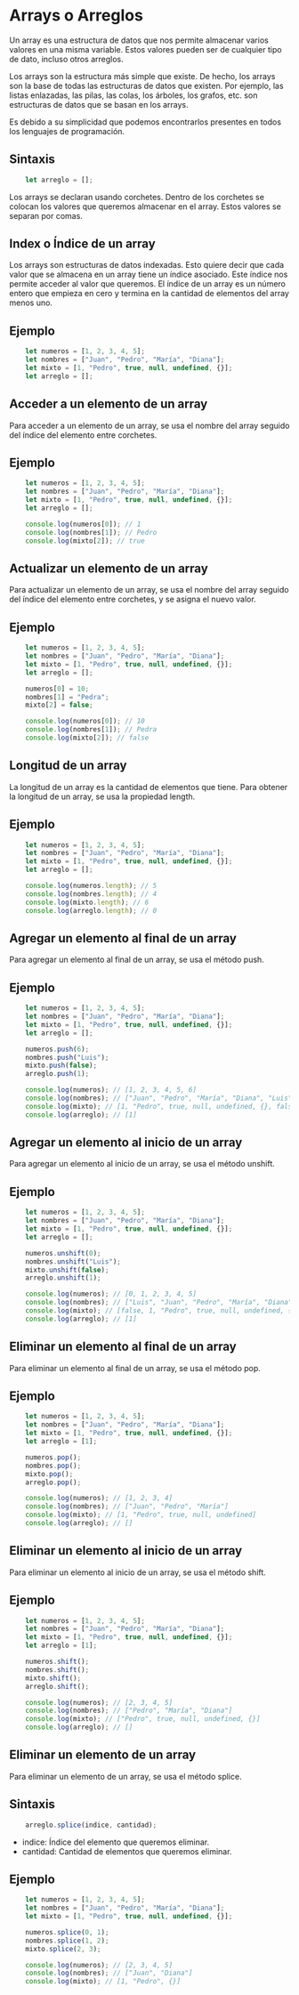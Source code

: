 # Arrays o Arreglos

Un array es una estructura de datos que nos permite almacenar varios valores en una misma variable. Estos valores pueden ser de cualquier tipo de dato, incluso otros arreglos.

Los arrays son la estructura más simple que existe. De hecho, los arrays son la base de todas las estructuras de datos que existen. Por ejemplo, las listas enlazadas, las pilas, las colas, los árboles, los grafos, etc. son estructuras de datos que se basan en los arrays.

Es debido a su simplicidad que podemos encontrarlos presentes en todos los lenguajes de programación.

## Sintaxis

```javascript
    let arreglo = [];
```
Los arrays se declaran usando corchetes. Dentro de los corchetes se colocan los valores que queremos almacenar en el array. Estos valores se separan por comas.

## Index o Índice de un array

Los arrays son estructuras de datos indexadas. Esto quiere decir que cada valor que se almacena en un array tiene un índice asociado. Este índice nos permite acceder al valor que queremos. El índice de un array es un número entero que empieza en cero y termina en la cantidad de elementos del array menos uno.

## Ejemplo

```javascript
    let numeros = [1, 2, 3, 4, 5];
    let nombres = ["Juan", "Pedro", "María", "Diana"];
    let mixto = [1, "Pedro", true, null, undefined, {}];
    let arreglo = [];
```

## Acceder a un elemento de un array

Para acceder a un elemento de un array, se usa el nombre del array seguido del índice del elemento entre corchetes.

## Ejemplo

```javascript
    let numeros = [1, 2, 3, 4, 5];
    let nombres = ["Juan", "Pedro", "María", "Diana"];
    let mixto = [1, "Pedro", true, null, undefined, {}];
    let arreglo = [];

    console.log(numeros[0]); // 1
    console.log(nombres[1]); // Pedro
    console.log(mixto[2]); // true
```

## Actualizar un elemento de un array

Para actualizar un elemento de un array, se usa el nombre del array seguido del índice del elemento entre corchetes, y se asigna el nuevo valor.

## Ejemplo

```javascript
    let numeros = [1, 2, 3, 4, 5];
    let nombres = ["Juan", "Pedro", "María", "Diana"];
    let mixto = [1, "Pedro", true, null, undefined, {}];
    let arreglo = [];

    numeros[0] = 10;
    nombres[1] = "Pedra";
    mixto[2] = false;

    console.log(numeros[0]); // 10
    console.log(nombres[1]); // Pedra
    console.log(mixto[2]); // false
```

## Longitud de un array

La longitud de un array es la cantidad de elementos que tiene. Para obtener la longitud de un array, se usa la propiedad length.

## Ejemplo

```javascript
    let numeros = [1, 2, 3, 4, 5];
    let nombres = ["Juan", "Pedro", "María", "Diana"];
    let mixto = [1, "Pedro", true, null, undefined, {}];
    let arreglo = [];

    console.log(numeros.length); // 5
    console.log(nombres.length); // 4
    console.log(mixto.length); // 6
    console.log(arreglo.length); // 0
```

## Agregar un elemento al final de un array

Para agregar un elemento al final de un array, se usa el método push.

## Ejemplo

```javascript
    let numeros = [1, 2, 3, 4, 5];
    let nombres = ["Juan", "Pedro", "María", "Diana"];
    let mixto = [1, "Pedro", true, null, undefined, {}];
    let arreglo = [];

    numeros.push(6);
    nombres.push("Luis");
    mixto.push(false);
    arreglo.push(1);

    console.log(numeros); // [1, 2, 3, 4, 5, 6]
    console.log(nombres); // ["Juan", "Pedro", "María", "Diana", "Luis"]
    console.log(mixto); // [1, "Pedro", true, null, undefined, {}, false]
    console.log(arreglo); // [1]
```

## Agregar un elemento al inicio de un array

Para agregar un elemento al inicio de un array, se usa el método unshift.

## Ejemplo

```javascript
    let numeros = [1, 2, 3, 4, 5];
    let nombres = ["Juan", "Pedro", "María", "Diana"];
    let mixto = [1, "Pedro", true, null, undefined, {}];
    let arreglo = [];

    numeros.unshift(0);
    nombres.unshift("Luis");
    mixto.unshift(false);
    arreglo.unshift(1);

    console.log(numeros); // [0, 1, 2, 3, 4, 5]
    console.log(nombres); // ["Luis", "Juan", "Pedro", "María", "Diana"]
    console.log(mixto); // [false, 1, "Pedro", true, null, undefined, {}]
    console.log(arreglo); // [1]
```

## Eliminar un elemento al final de un array

Para eliminar un elemento al final de un array, se usa el método pop.

## Ejemplo

```javascript
    let numeros = [1, 2, 3, 4, 5];
    let nombres = ["Juan", "Pedro", "María", "Diana"];
    let mixto = [1, "Pedro", true, null, undefined, {}];
    let arreglo = [1];

    numeros.pop();
    nombres.pop();
    mixto.pop();
    arreglo.pop();

    console.log(numeros); // [1, 2, 3, 4]
    console.log(nombres); // ["Juan", "Pedro", "María"]
    console.log(mixto); // [1, "Pedro", true, null, undefined]
    console.log(arreglo); // []
```

## Eliminar un elemento al inicio de un array

Para eliminar un elemento al inicio de un array, se usa el método shift.

## Ejemplo

```javascript
    let numeros = [1, 2, 3, 4, 5];
    let nombres = ["Juan", "Pedro", "María", "Diana"];
    let mixto = [1, "Pedro", true, null, undefined, {}];
    let arreglo = [1];

    numeros.shift();
    nombres.shift();
    mixto.shift();
    arreglo.shift();

    console.log(numeros); // [2, 3, 4, 5]
    console.log(nombres); // ["Pedro", "María", "Diana"]
    console.log(mixto); // ["Pedro", true, null, undefined, {}]
    console.log(arreglo); // []
```

## Eliminar un elemento de un array

Para eliminar un elemento de un array, se usa el método splice.

## Sintaxis

```javascript
    arreglo.splice(indice, cantidad);
```
- indice: Índice del elemento que queremos eliminar.
- cantidad: Cantidad de elementos que queremos eliminar.

## Ejemplo

```javascript
    let numeros = [1, 2, 3, 4, 5];
    let nombres = ["Juan", "Pedro", "María", "Diana"];
    let mixto = [1, "Pedro", true, null, undefined, {}];

    numeros.splice(0, 1);
    nombres.splice(1, 2);
    mixto.splice(2, 3);

    console.log(numeros); // [2, 3, 4, 5]
    console.log(nombres); // ["Juan", "Diana"]
    console.log(mixto); // [1, "Pedro", {}]
```





